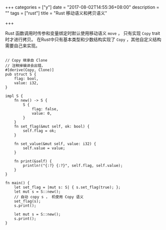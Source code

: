 +++
categories = ["y"]
date = "2017-08-02T14:55:36+08:00"
description = ""
tags = ["rust"]
title = "Rust 移动语义和拷贝语义"

+++

Rust 函数调用时传参和变量绑定时默认使用移动语义 `move` ， 只有实现 `Copy` trait 时才进行拷贝。
在Rust中只有基本类型和少数结构实现了 `Copy` ，其他自定义结构需要自己来实现。

```

// Copy 继承自 Clone
// 注释掉编译会出错， 
#[derive(Copy, Clone)]
pub struct S {
    flag: bool,
    value: i32,
}

impl S {
    fn new() -> S {
        S {
            flag: false,
            value: 0,
        }
    }
    fn set_flag(&mut self, ok: bool) {
        self.flag = ok;
    }

    fn set_value(&mut self, value: i32) {
        self.value = value;
    }

    fn print(&self) {
        println!("{:?} {:?}", self.flag, self.value);
    }
}

fn main() {
    let set_flag = |mut s: S| { s.set_flag(true); };
    let mut s = S::new();
    // 自动 copy s ， 机使用 Copy 语义
    set_flag(s);
    s.print();

    let mut s = S::new();
    s.print();
}


```
